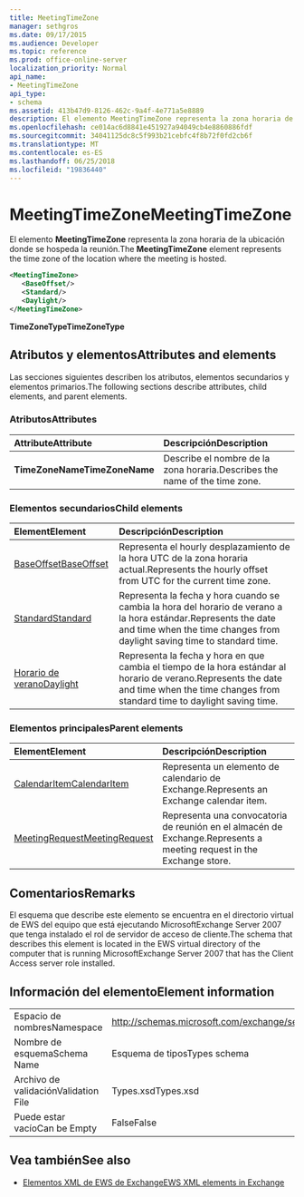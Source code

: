 ```yaml
---
title: MeetingTimeZone
manager: sethgros
ms.date: 09/17/2015
ms.audience: Developer
ms.topic: reference
ms.prod: office-online-server
localization_priority: Normal
api_name:
- MeetingTimeZone
api_type:
- schema
ms.assetid: 413b47d9-8126-462c-9a4f-4e771a5e8889
description: El elemento MeetingTimeZone representa la zona horaria de la ubicación donde se hospeda la reunión.
ms.openlocfilehash: ce014ac6d8841e451927a94049cb4e8860886fdf
ms.sourcegitcommit: 34041125dc8c5f993b21cebfc4f8b72f0fd2cb6f
ms.translationtype: MT
ms.contentlocale: es-ES
ms.lasthandoff: 06/25/2018
ms.locfileid: "19836440"
---
```

# <a name="meetingtimezone"></a><span data-ttu-id="a02d4-103">MeetingTimeZone</span><span class="sxs-lookup"><span data-stu-id="a02d4-103">MeetingTimeZone</span></span>

<span data-ttu-id="a02d4-104">El elemento **MeetingTimeZone** representa la zona horaria de la ubicación donde se hospeda la reunión.</span><span class="sxs-lookup"><span data-stu-id="a02d4-104">The **MeetingTimeZone** element represents the time zone of the location where the meeting is hosted.</span></span> 
  
```xml
<MeetingTimeZone>
   <BaseOffset/>
   <Standard/>
   <Daylight/>
</MeetingTimeZone>
```

 <span data-ttu-id="a02d4-105">**TimeZoneType**</span><span class="sxs-lookup"><span data-stu-id="a02d4-105">**TimeZoneType**</span></span>
## <a name="attributes-and-elements"></a><span data-ttu-id="a02d4-106">Atributos y elementos</span><span class="sxs-lookup"><span data-stu-id="a02d4-106">Attributes and elements</span></span>

<span data-ttu-id="a02d4-107">Las secciones siguientes describen los atributos, elementos secundarios y elementos primarios.</span><span class="sxs-lookup"><span data-stu-id="a02d4-107">The following sections describe attributes, child elements, and parent elements.</span></span>
  
### <a name="attributes"></a><span data-ttu-id="a02d4-108">Atributos</span><span class="sxs-lookup"><span data-stu-id="a02d4-108">Attributes</span></span>

|<span data-ttu-id="a02d4-109">**Attribute**</span><span class="sxs-lookup"><span data-stu-id="a02d4-109">**Attribute**</span></span>|<span data-ttu-id="a02d4-110">**Descripción**</span><span class="sxs-lookup"><span data-stu-id="a02d4-110">**Description**</span></span>|
|:-----|:-----|
|<span data-ttu-id="a02d4-111">**TimeZoneName**</span><span class="sxs-lookup"><span data-stu-id="a02d4-111">**TimeZoneName**</span></span> <br/> |<span data-ttu-id="a02d4-112">Describe el nombre de la zona horaria.</span><span class="sxs-lookup"><span data-stu-id="a02d4-112">Describes the name of the time zone.</span></span>  <br/> |
   
### <a name="child-elements"></a><span data-ttu-id="a02d4-113">Elementos secundarios</span><span class="sxs-lookup"><span data-stu-id="a02d4-113">Child elements</span></span>

|<span data-ttu-id="a02d4-114">**Element**</span><span class="sxs-lookup"><span data-stu-id="a02d4-114">**Element**</span></span>|<span data-ttu-id="a02d4-115">**Descripción**</span><span class="sxs-lookup"><span data-stu-id="a02d4-115">**Description**</span></span>|
|:-----|:-----|
|[<span data-ttu-id="a02d4-116">BaseOffset</span><span class="sxs-lookup"><span data-stu-id="a02d4-116">BaseOffset</span></span>](baseoffset.md) <br/> |<span data-ttu-id="a02d4-117">Representa el hourly desplazamiento de la hora UTC de la zona horaria actual.</span><span class="sxs-lookup"><span data-stu-id="a02d4-117">Represents the hourly offset from UTC for the current time zone.</span></span>  <br/> |
|[<span data-ttu-id="a02d4-118">Standard</span><span class="sxs-lookup"><span data-stu-id="a02d4-118">Standard</span></span>](standard.md) <br/> |<span data-ttu-id="a02d4-119">Representa la fecha y hora cuando se cambia la hora del horario de verano a la hora estándar.</span><span class="sxs-lookup"><span data-stu-id="a02d4-119">Represents the date and time when the time changes from daylight saving time to standard time.</span></span>  <br/> |
|[<span data-ttu-id="a02d4-120">Horario de verano</span><span class="sxs-lookup"><span data-stu-id="a02d4-120">Daylight</span></span>](daylight.md) <br/> |<span data-ttu-id="a02d4-121">Representa la fecha y hora en que cambia el tiempo de la hora estándar al horario de verano.</span><span class="sxs-lookup"><span data-stu-id="a02d4-121">Represents the date and time when the time changes from standard time to daylight saving time.</span></span>  <br/> |
   
### <a name="parent-elements"></a><span data-ttu-id="a02d4-122">Elementos principales</span><span class="sxs-lookup"><span data-stu-id="a02d4-122">Parent elements</span></span>

|<span data-ttu-id="a02d4-123">**Element**</span><span class="sxs-lookup"><span data-stu-id="a02d4-123">**Element**</span></span>|<span data-ttu-id="a02d4-124">**Descripción**</span><span class="sxs-lookup"><span data-stu-id="a02d4-124">**Description**</span></span>|
|:-----|:-----|
|[<span data-ttu-id="a02d4-125">CalendarItem</span><span class="sxs-lookup"><span data-stu-id="a02d4-125">CalendarItem</span></span>](calendaritem.md) <br/> |<span data-ttu-id="a02d4-126">Representa un elemento de calendario de Exchange.</span><span class="sxs-lookup"><span data-stu-id="a02d4-126">Represents an Exchange calendar item.</span></span>  <br/> |
|[<span data-ttu-id="a02d4-127">MeetingRequest</span><span class="sxs-lookup"><span data-stu-id="a02d4-127">MeetingRequest</span></span>](meetingrequest.md) <br/> |<span data-ttu-id="a02d4-128">Representa una convocatoria de reunión en el almacén de Exchange.</span><span class="sxs-lookup"><span data-stu-id="a02d4-128">Represents a meeting request in the Exchange store.</span></span>  <br/> |
   
## <a name="remarks"></a><span data-ttu-id="a02d4-129">Comentarios</span><span class="sxs-lookup"><span data-stu-id="a02d4-129">Remarks</span></span>

<span data-ttu-id="a02d4-130">El esquema que describe este elemento se encuentra en el directorio virtual de EWS del equipo que está ejecutando MicrosoftExchange Server 2007 que tenga instalado el rol de servidor de acceso de cliente.</span><span class="sxs-lookup"><span data-stu-id="a02d4-130">The schema that describes this element is located in the EWS virtual directory of the computer that is running MicrosoftExchange Server 2007 that has the Client Access server role installed.</span></span>
  
## <a name="element-information"></a><span data-ttu-id="a02d4-131">Información del elemento</span><span class="sxs-lookup"><span data-stu-id="a02d4-131">Element information</span></span>

|||
|:-----|:-----|
|<span data-ttu-id="a02d4-132">Espacio de nombres</span><span class="sxs-lookup"><span data-stu-id="a02d4-132">Namespace</span></span>  <br/> |http://schemas.microsoft.com/exchange/services/2006/types  <br/> |
|<span data-ttu-id="a02d4-133">Nombre de esquema</span><span class="sxs-lookup"><span data-stu-id="a02d4-133">Schema Name</span></span>  <br/> |<span data-ttu-id="a02d4-134">Esquema de tipos</span><span class="sxs-lookup"><span data-stu-id="a02d4-134">Types schema</span></span>  <br/> |
|<span data-ttu-id="a02d4-135">Archivo de validación</span><span class="sxs-lookup"><span data-stu-id="a02d4-135">Validation File</span></span>  <br/> |<span data-ttu-id="a02d4-136">Types.xsd</span><span class="sxs-lookup"><span data-stu-id="a02d4-136">Types.xsd</span></span>  <br/> |
|<span data-ttu-id="a02d4-137">Puede estar vacío</span><span class="sxs-lookup"><span data-stu-id="a02d4-137">Can be Empty</span></span>  <br/> |<span data-ttu-id="a02d4-138">False</span><span class="sxs-lookup"><span data-stu-id="a02d4-138">False</span></span>  <br/> |
   
## <a name="see-also"></a><span data-ttu-id="a02d4-139">Vea también</span><span class="sxs-lookup"><span data-stu-id="a02d4-139">See also</span></span>



- [<span data-ttu-id="a02d4-140">Elementos XML de EWS de Exchange</span><span class="sxs-lookup"><span data-stu-id="a02d4-140">EWS XML elements in Exchange</span></span>](ews-xml-elements-in-exchange.md)


